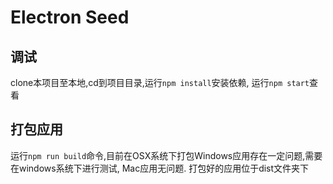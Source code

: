 # Electron Seed

## 调试

clone本项目至本地,cd到项目目录,运行`npm install`安装依赖, 运行`npm start`查看

## 打包应用

运行`npm run build`命令,目前在OSX系统下打包Windows应用存在一定问题,需要在windows系统下进行测试, Mac应用无问题.
打包好的应用位于dist文件夹下